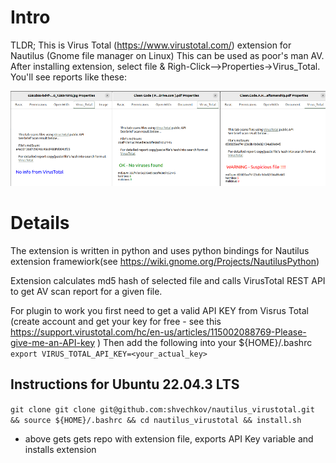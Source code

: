 # Intro 
TLDR; This is Virus Total (https://www.virustotal.com/) extension for Nautilus (Gnome file manager on Linux) This can be used as poor's man AV. After installing extension, select file & Righ-Click-->Properties->Virus_Total. You'll see reports like these:

![NotFound](https://github.com/shvechkov/nautilus_virustotal/blob/main/reports.png?raw=true)


# Details 
The extension is written in python and uses python bindings for Nautilus extension framewiork(see https://wiki.gnome.org/Projects/NautilusPython)

Extension calculates md5 hash of selected file and calls VirusTotal REST API to get AV scan report for a given file.

For plugin to work you first need to get a valid API KEY from Visrus Total (create account and get your key for free - see this https://support.virustotal.com/hc/en-us/articles/115002088769-Please-give-me-an-API-key ) Then add the following into your ${HOME}/.bashrc
`export VIRUS_TOTAL_API_KEY=<your_actual_key>`

## Instructions for Ubuntu 22.04.3 LTS 

`git clone git clone git@github.com:shvechkov/nautilus_virustotal.git && source ${HOME}/.bashrc && cd nautilus_virustotal && install.sh`

- above gets gets repo with extension file, exports API Key variable and installs extension






